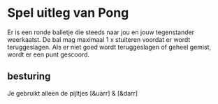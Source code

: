 # Spel uitleg van Pong

Er is een ronde balletje die steeds naar jou en jouw tegenstander weerkaatst.
De bal mag maximaal 1 x stuiteren voordat er wordt 
teruggeslagen. Als er niet goed wordt teruggeslagen of geheel gemist, 
wordt er een punt gescoord.

## besturing

Je gebruikt alleen de pijltjes [&uarr] & [&darr]

